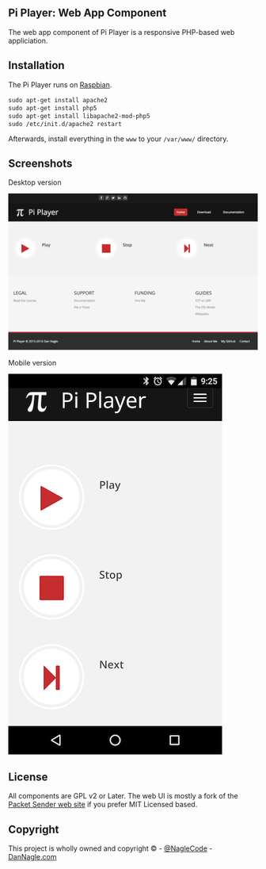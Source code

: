 ## Pi Player: Web App Component

The web app component of Pi Player is a responsive PHP-based web appliciation.

## Installation

The Pi Player runs on [Raspbian](https://www.raspbian.org/).

```
sudo apt-get install apache2
sudo apt-get install php5
sudo apt-get install libapache2-mod-php5
sudo /etc/init.d/apache2 restart
```

Afterwards, install everything in the `www` to your `/var/www/` directory.


## Screenshots

Desktop version

![Desktop WWW](../images/pi_player_web_desktop.png)

Mobile version

![Mobile WWW](../images/pi_player_web_mobile.png)


## License
All components are GPL v2 or Later. The web UI is mostly a fork of the [Packet Sender web site](https://github.com/dannagle/PacketSender-Website) if you prefer MIT Licensed based.


## Copyright

This project is wholly owned and copyright &copy;  -  [@NagleCode](http://twitter.com/NagleCode) - [DanNagle.com](http://DanNagle.com)  
